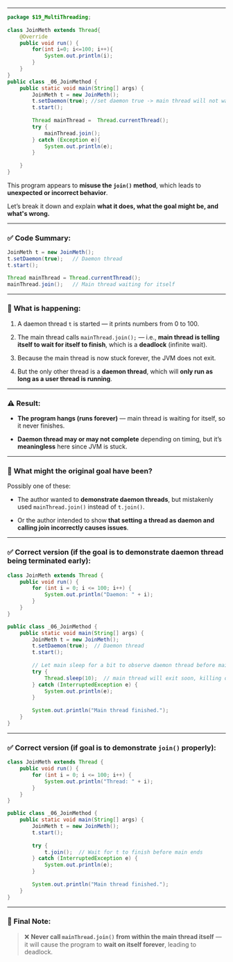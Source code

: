 
---

```java
package $19_MultiThreading;  
  
class JoinMeth extends Thread{  
    @Override  
    public void run() {  
        for(int i=0; i<=100; i++){  
            System.out.println(i);  
        }  
    }  
}  
public class _06_JoinMethod {  
    public static void main(String[] args) {  
        JoinMeth t = new JoinMeth();  
        t.setDaemon(true); //set daemon true -> main thread will not wait  
        t.start();  
		  
        Thread mainThread =  Thread.currentThread();  
        try {  
            mainThread.join();  
        } catch (Exception e){  
            System.out.println(e);  
        }  
		  
    }  
}
```


This program appears to **misuse the `join()` method**, which leads to **unexpected or incorrect behavior**.

Let’s break it down and explain **what it does, what the goal might be, and what's wrong.**

---

### ✅ **Code Summary:**

```java
JoinMeth t = new JoinMeth();
t.setDaemon(true);   // Daemon thread
t.start();

Thread mainThread = Thread.currentThread();
mainThread.join();   // Main thread waiting for itself
```

---

### 🧠 **What is happening:**

1. A daemon thread `t` is started — it prints numbers from 0 to 100.
    
2. The main thread calls `mainThread.join();` — i.e., **main thread is telling itself to wait for itself to finish**, which is a **deadlock** (infinite wait).
    
3. Because the main thread is now stuck forever, the JVM does not exit.
    
4. But the only other thread is a **daemon thread**, which will **only run as long as a user thread is running**.
    

---

### ⚠️ **Result:**

- **The program hangs (runs forever)** — main thread is waiting for itself, so it never finishes.
    
- **Daemon thread may or may not complete** depending on timing, but it’s **meaningless** here since JVM is stuck.
    

---

### 🎯 **What might the original goal have been?**

Possibly one of these:

- The author wanted to **demonstrate daemon threads**, but mistakenly used `mainThread.join()` instead of `t.join()`.
    
- Or the author intended to show **that setting a thread as daemon and calling join incorrectly causes issues**.
    

---

### ✅ **Correct version (if the goal is to demonstrate daemon thread being terminated early):**

```java
class JoinMeth extends Thread {
    public void run() {
        for (int i = 0; i <= 100; i++) {
            System.out.println("Daemon: " + i);
        }
    }
}

public class _06_JoinMethod {
    public static void main(String[] args) {
        JoinMeth t = new JoinMeth();
        t.setDaemon(true);  // Daemon thread
        t.start();
		
        // Let main sleep for a bit to observe daemon thread before main ends
        try {
            Thread.sleep(10);  // main thread will exit soon, killing daemon
        } catch (InterruptedException e) {
            System.out.println(e);
        }
		
        System.out.println("Main thread finished.");
    }
}
```

---

### ✅ **Correct version (if goal is to demonstrate `join()` properly):**

```java
class JoinMeth extends Thread {
    public void run() {
        for (int i = 0; i <= 100; i++) {
            System.out.println("Thread: " + i);
        }
    }
}

public class _06_JoinMethod {
    public static void main(String[] args) {
        JoinMeth t = new JoinMeth();
        t.start();
		
        try {
            t.join();  // Wait for t to finish before main ends
        } catch (InterruptedException e) {
            System.out.println(e);
        }
		
        System.out.println("Main thread finished.");
    }
}
```

---

### 📌 Final Note:

> ❌ **Never call `mainThread.join()` from within the main thread itself** — it will cause the program to **wait on itself forever**, leading to deadlock.
